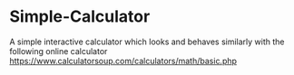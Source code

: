 # Simple-Calculator
A simple interactive calculator which looks and behaves similarly with the following online calculator https://www.calculatorsoup.com/calculators/math/basic.php
